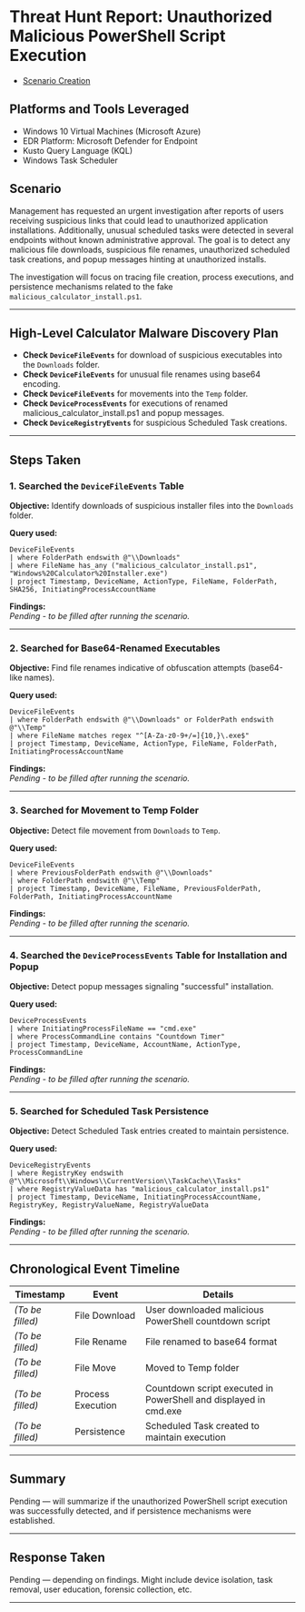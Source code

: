 

# Threat Hunt Report: Unauthorized Malicious PowerShell Script Execution
- [Scenario Creation](https://github.com/mervintab/threat-hunting-scenarios/blob/main/assets/Create-Malicious-link-malware.md)

## Platforms and Tools Leveraged
- Windows 10 Virtual Machines (Microsoft Azure)
- EDR Platform: Microsoft Defender for Endpoint
- Kusto Query Language (KQL)
- Windows Task Scheduler

## Scenario

Management has requested an urgent investigation after reports of users receiving suspicious links that could lead to unauthorized application installations. Additionally, unusual scheduled tasks were detected in several endpoints without known administrative approval. The goal is to detect any malicious file downloads, suspicious file renames, unauthorized scheduled task creations, and popup messages hinting at unauthorized installs.

The investigation will focus on tracing file creation, process executions, and persistence mechanisms related to the fake `malicious_calculator_install.ps1`.

---

## High-Level Calculator Malware Discovery Plan

- **Check `DeviceFileEvents`** for download of suspicious executables into the `Downloads` folder.
- **Check `DeviceFileEvents`** for unusual file renames using base64 encoding.
- **Check `DeviceFileEvents`** for movements into the `Temp` folder.
- **Check `DeviceProcessEvents`** for executions of renamed malicious_calculator_install.ps1 and popup messages.
- **Check `DeviceRegistryEvents`** for suspicious Scheduled Task creations.

---

## Steps Taken

### 1. Searched the `DeviceFileEvents` Table

**Objective:** Identify downloads of suspicious installer files into the `Downloads` folder.

**Query used:**
```kql
DeviceFileEvents
| where FolderPath endswith @"\\Downloads"
| where FileName has_any ("malicious_calculator_install.ps1", "Windows%20Calculator%20Installer.exe")
| project Timestamp, DeviceName, ActionType, FileName, FolderPath, SHA256, InitiatingProcessAccountName
```

**Findings:**  
*Pending - to be filled after running the scenario.*

---

### 2. Searched for Base64-Renamed Executables

**Objective:** Find file renames indicative of obfuscation attempts (base64-like names).

**Query used:**
```kql
DeviceFileEvents
| where FolderPath endswith @"\\Downloads" or FolderPath endswith @"\\Temp"
| where FileName matches regex "^[A-Za-z0-9+/=]{10,}\.exe$"
| project Timestamp, DeviceName, ActionType, FileName, FolderPath, InitiatingProcessAccountName
```

**Findings:**  
*Pending - to be filled after running the scenario.*

---

### 3. Searched for Movement to Temp Folder

**Objective:** Detect file movement from `Downloads` to `Temp`.

**Query used:**
```kql
DeviceFileEvents
| where PreviousFolderPath endswith @"\\Downloads"
| where FolderPath endswith @"\\Temp"
| project Timestamp, DeviceName, FileName, PreviousFolderPath, FolderPath, InitiatingProcessAccountName
```

**Findings:**  
*Pending - to be filled after running the scenario.*

---

### 4. Searched the `DeviceProcessEvents` Table for Installation and Popup

**Objective:** Detect popup messages signaling "successful" installation.

**Query used:**
```kql
DeviceProcessEvents
| where InitiatingProcessFileName == "cmd.exe"
| where ProcessCommandLine contains "Countdown Timer"
| project Timestamp, DeviceName, AccountName, ActionType, ProcessCommandLine
```

**Findings:**  
*Pending - to be filled after running the scenario.*

---

### 5. Searched for Scheduled Task Persistence

**Objective:** Detect Scheduled Task entries created to maintain persistence.

**Query used:**
```kql
DeviceRegistryEvents
| where RegistryKey endswith @"\\Microsoft\\Windows\\CurrentVersion\\TaskCache\\Tasks"
| where RegistryValueData has "malicious_calculator_install.ps1"
| project Timestamp, DeviceName, InitiatingProcessAccountName, RegistryKey, RegistryValueName, RegistryValueData
```

**Findings:**  
*Pending - to be filled after running the scenario.*

---

## Chronological Event Timeline

| **Timestamp** | **Event** | **Details** |  
|---------------|-----------|-------------|  
| _(To be filled)_ | File Download | User downloaded malicious PowerShell countdown script |  
| _(To be filled)_ | File Rename | File renamed to base64 format |  
| _(To be filled)_ | File Move | Moved to Temp folder |  
| _(To be filled)_ | Process Execution | Countdown script executed in PowerShell and displayed in cmd.exe |  
| _(To be filled)_ | Persistence | Scheduled Task created to maintain execution |

---

## Summary

Pending — will summarize if the unauthorized PowerShell script execution was successfully detected, and if persistence mechanisms were established.

---

## Response Taken

Pending — depending on findings. Might include device isolation, task removal, user education, forensic collection, etc.

---
